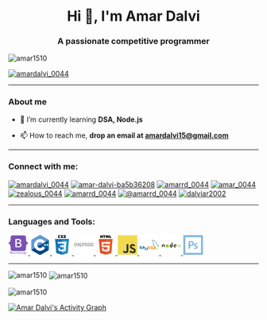 <h1 align="center">Hi 👋, I'm Amar Dalvi</h1>
<h3 align="center">A passionate competitive programmer</h3>

<p align="left"> <img src="https://komarev.com/ghpvc/?username=amar1510&label=Profile%20views&color=0e75b6&style=flat-square" alt="amar1510" /> </p>

<p align="left"> <a href="https://twitter.com/amardalvi_0044" target="blank"><img src="https://img.shields.io/twitter/follow/amardalvi_0044?logo=twitter&style=for-the-badge" alt="amardalvi_0044" /></a> </p><hr>
<h3>About me</h3>

- 🌱 I’m currently learning **DSA, Node.js**

- 📫 How to reach me, **drop an email at amardalvi15@gmail.com**
<hr>
<h3 align="left">Connect with me:</h3>
<p align="left">
<a href="https://twitter.com/amardalvi_0044" target="blank"><img align="center" src="https://raw.githubusercontent.com/rahuldkjain/github-profile-readme-generator/master/src/images/icons/Social/twitter.svg" alt="amardalvi_0044" height="30" width="40"/></a> 
<a href="https://linkedin.com/in/amar-dalvi-ba5b36208" target="blank"><img align="center" src="https://raw.githubusercontent.com/rahuldkjain/github-profile-readme-generator/master/src/images/icons/Social/linked-in-alt.svg" alt="amar-dalvi-ba5b36208" height="30" width="40" padding = "5px" /></a>
<a href="https://www.codechef.com/users/amarrd_0044" target="blank"><img align="center" src="https://cdn.jsdelivr.net/npm/simple-icons@3.1.0/icons/codechef.svg" alt="amarrd_0044" height="30" width="40" /></a>
<a href="https://www.hackerrank.com/amar_0044" target="blank"><img align="center" src="https://raw.githubusercontent.com/rahuldkjain/github-profile-readme-generator/master/src/images/icons/Social/hackerrank.svg" alt="amar_0044" height="30" width="40" /></a>
<a href="https://codeforces.com/profile/zealous_0044" target="blank"><img align="center" src="https://raw.githubusercontent.com/rahuldkjain/github-profile-readme-generator/master/src/images/icons/Social/codeforces.svg" alt="zealous_0044" height="30" width="40" /></a>
<a href="https://www.leetcode.com/amarrd_0044" target="blank"><img align="center" src="https://raw.githubusercontent.com/rahuldkjain/github-profile-readme-generator/master/src/images/icons/Social/leet-code.svg" alt="amarrd_0044" height="30" width="40" /></a>
<a href="https://www.hackerearth.com/@amarrd_0044" target="blank"><img align="center" src="https://raw.githubusercontent.com/rahuldkjain/github-profile-readme-generator/master/src/images/icons/Social/hackerearth.svg" alt="@amarrd_0044" height="30" width="40" /></a>
<a href="https://auth.geeksforgeeks.org/user/dalviar2002" target="blank"><img align="center" src="https://raw.githubusercontent.com/rahuldkjain/github-profile-readme-generator/master/src/images/icons/Social/geeks-for-geeks.svg" alt="dalviar2002" height="30" width="40" /></a>
</p>
<hr>

<h3 align="left">Languages and Tools:</h3>
<p align="left"> <a href="https://getbootstrap.com" target="_blank" rel="noreferrer"> <img src="https://raw.githubusercontent.com/devicons/devicon/master/icons/bootstrap/bootstrap-plain-wordmark.svg" alt="bootstrap" width="40" height="40"/> </a> <a href="https://www.w3schools.com/cpp/" target="_blank" rel="noreferrer"> <img src="https://raw.githubusercontent.com/devicons/devicon/master/icons/cplusplus/cplusplus-original.svg" alt="cplusplus" width="40" height="40"/> </a> <a href="https://www.w3schools.com/css/" target="_blank" rel="noreferrer"> <img src="https://raw.githubusercontent.com/devicons/devicon/master/icons/css3/css3-original-wordmark.svg" alt="css3" width="40" height="40"/> </a> <a href="https://expressjs.com" target="_blank" rel="noreferrer"> <img src="https://raw.githubusercontent.com/devicons/devicon/master/icons/express/express-original-wordmark.svg" alt="express" width="40" height="40"/> </a> <a href="https://www.w3.org/html/" target="_blank" rel="noreferrer"> <img src="https://raw.githubusercontent.com/devicons/devicon/master/icons/html5/html5-original-wordmark.svg" alt="html5" width="40" height="40"/> </a> <a href="https://developer.mozilla.org/en-US/docs/Web/JavaScript" target="_blank" rel="noreferrer"> <img src="https://raw.githubusercontent.com/devicons/devicon/master/icons/javascript/javascript-original.svg" alt="javascript" width="40" height="40"/> </a> <a href="https://www.mysql.com/" target="_blank" rel="noreferrer"> <img src="https://raw.githubusercontent.com/devicons/devicon/master/icons/mysql/mysql-original-wordmark.svg" alt="mysql" width="40" height="40"/> </a> <a href="https://nodejs.org" target="_blank" rel="noreferrer"> <img src="https://raw.githubusercontent.com/devicons/devicon/master/icons/nodejs/nodejs-original-wordmark.svg" alt="nodejs" width="40" height="40"/> </a> <a href="https://www.photoshop.com/en" target="_blank" rel="noreferrer"> <img src="https://raw.githubusercontent.com/devicons/devicon/master/icons/photoshop/photoshop-line.svg" alt="photoshop" width="40" height="40"/> </a> </p>
<hr>

<p><img align="left" src="https://github-readme-stats.vercel.app/api/top-langs?username=amar1510&show_icons=true&theme=dark&locale=en&layout=compact" alt="amar1510" /></p>

<p>&nbsp;<img align="center" src="https://github-readme-stats.vercel.app/api?username=amar1510&show_icons=true&theme=dark&locale=en" alt="amar1510" /></p>

<p><img align="center" src="https://github-readme-streak-stats.herokuapp.com/?user=amar1510&theme=dark" alt="amar1510" /></p>
<a href="https://github.com/dhirajdarakhe/github-readme-activity-graph"><img alt="Amar Dalvi's Activity Graph" src="https://activity-graph.herokuapp.com/graph?username=Amar1510&bg_color=0D1117&color=5BCDEC&line=5BCDEC&point=FFFFFF&hide_border=true" /></a>
